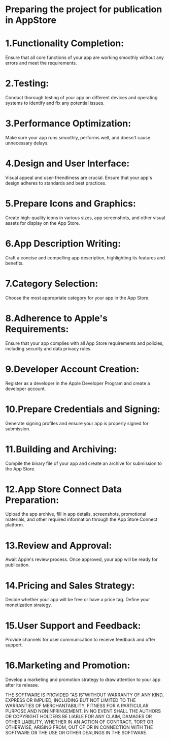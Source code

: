 # Preparing the project for publication in AppStore

# 1.Functionality Completion:
Ensure that all core functions of your app are working smoothly without any errors and meet the requirements.
# 2.Testing:
Conduct thorough testing of your app on different devices and operating systems to identify and fix any potential issues.
# 3.Performance Optimization:
Make sure your app runs smoothly, performs well, and doesn't cause unnecessary delays.
# 4.Design and User Interface:
Visual appeal and user-friendliness are crucial. Ensure that your app's design adheres to standards and best practices.
# 5.Prepare Icons and Graphics:
Create high-quality icons in various sizes, app screenshots, and other visual assets for display on the App Store.
# 6.App Description Writing:
Craft a concise and compelling app description, highlighting its features and benefits.
# 7.Category Selection:
Choose the most appropriate category for your app in the App Store.
# 8.Adherence to Apple's Requirements:
Ensure that your app complies with all App Store requirements and policies, including security and data privacy rules.
# 9.Developer Account Creation:
Register as a developer in the Apple Developer Program and create a developer account.
# 10.Prepare Credentials and Signing:
Generate signing profiles and ensure your app is properly signed for submission.
# 11.Building and Archiving:
Compile the binary file of your app and create an archive for submission to the App Store.
# 12.App Store Connect Data Preparation:
Upload the app archive, fill in app details, screenshots, promotional materials, and other required information through the App Store Connect platform.
# 13.Review and Approval:
Await Apple's review process. Once approved, your app will be ready for publication.
# 14.Pricing and Sales Strategy:
Decide whether your app will be free or have a price tag. Define your monetization strategy.
# 15.User Support and Feedback:
Provide channels for user communication to receive feedback and offer support.
# 16.Marketing and Promotion:
Develop a marketing and promotion strategy to draw attention to your app after its release.

THE SOFTWARE IS PROVIDED "AS IS"WITHOUT WARRANTY OF ANY KIND,
EXPRESS OR
IMPLIED, INCLUDING BUT NOT LIMITED TO THE WARRANTIES OF
MERCHANTABILITY,
FITNESS FOR A PARTICULAR PURPOSE AND NONINFRINGEMENT. IN NO
EVENT SHALL THE
AUTHORS OR COPYRIGHT HOLDERS BE LIABLE FOR ANY CLAIM, DAMAGES
OR OTHER
LIABILITY, WHETHER IN AN ACTION OF CONTRACT, TORT OR OTHERWISE,
ARISING FROM,
OUT OF OR IN CONNECTION WITH THE SOFTWARE OR THE USE OR OTHER
DEALINGS IN THE SOFTWARE.
